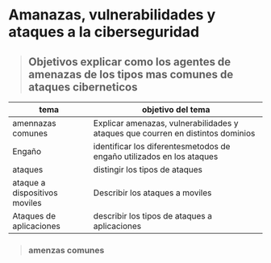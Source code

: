 # Amanazas, vulnerabilidades y ataques a la ciberseguridad 

> ## Objetivos explicar como los agentes de amenazas de los tipos mas comunes de ataques ciberneticos


|tema|objetivo del tema|
|------|-----------------|
|amennazas comunes| Explicar amenazas, vulnerabilidades y ataques que courren en distintos dominios|
|Engaño| identificar los diferentesmetodos de engaño utilizados en los ataques|
|ataques| distingir los tipos de ataques|
|ataque a dispositivos moviles| Describir los ataques a moviles|
|Ataques de aplicaciones| describir los tipos de ataques a aplicaciones

> ### amenzas comunes 


